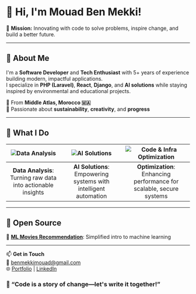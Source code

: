 # 👋 Hi, I'm Mouad Ben Mekki!  

🎯 **Mission:** Innovating with code to solve problems, inspire change, and build a better future.  

---

## 🌟 About Me  

I'm a **Software Developer** and **Tech Enthusiast** with 5+ years of experience building modern, impactful applications.  
I specialize in **PHP (Laravel)**, **React**, **Django**, and **AI solutions** while staying inspired by environmental and educational projects.  

🔹 From **Middle Atlas, Morocco 🇲🇦**  
🔹 Passionate about **sustainability**, **creativity**, and **progress**  

---

## 💼 What I Do  

| ![Data Analysis](https://cdn-icons-png.flaticon.com/512/3090/3090011.png) | ![AI Solutions](https://cdn-icons-png.flaticon.com/512/5278/5278402.png) | ![Code & Infra Optimization](https://cdn-icons-png.flaticon.com/512/9850/9850812.png) |
|:------------------------------------------------------------------------:|:-----------------------------------------------------------------------:|:-----------------------------------------------------------------------------------------------:|
| **Data Analysis**: Turning raw data into actionable insights             | **AI Solutions**: Empowering systems with intelligent automation       | **Optimization**: Enhancing performance for scalable, secure systems                          |

---

## 🌱 Open Source  

🔗 **[ML Movies Recommendation](https://github.com/BenMekkiMouad/movies-recommendation-system)**: Simplified intro to machine learning  

---

📫 **Get in Touch**  
📧 [benmekkimouad@gmail.com](mailto:benmekkimouad@gmail.com)  
🌐 [Portfolio](https://benmekkimouad.vercel.app) | [LinkedIn](https://www.linkedin.com/in/mouad-ben-mekki)  

### 🚀 “Code is a story of change—let's write it together!”
